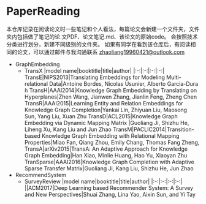 # PaperReading
本仓库记录在阅读论文时一些笔记和个人看法，每篇论文会新建一个文件夹，文件夹内包括做了笔记的论.文PDF、论文笔记.md、该论文的原始code。
会按照技术分类进行划分，新建不同级别的文件夹。
如果有同学在看到该仓库后，有阅读相同的论文，可以通过邮件与我沟通联系 zhaoliang19960421@outlook.com

- GraphEmbedding
  - TransX
    |model name|booktitle|title|author|
    |:-:|:-:|:-:|:-:|
    TransE|NIPS2013|Translating Embeddings for Modeling Multi-relational Data|Antoine Bordes, Nicolas Usunier, Alberto Garcia-Dura ́n
    TransH|AAAI2014|Knowledge Graph Embedding by Translating on Hyperplanes|Zhen Wang, Jianwen Zhang, Jianlin Feng, Zheng Chen
    TransR|AAAI2015|Learning Entity and Relation Embeddings for Knowledge Graph Completion|Yankai Lin, Zhiyuan Liu, Maosong Sun, Yang Liu, Xuan Zhu
    TransD|ACL2015|Knowledge Graph Embedding via Dynamic Mapping Matrix |Guoliang Ji, Shizhu He, Liheng Xu, Kang Liu and Jun Zhao
    TransM|PACLIC2014|Transition-based Knowledge Graph Embedding with Relational Mapping Properties|Miao Fan, Qiang Zhou, Emily Chang, Thomas Fang Zheng,
    TransA|arXiv2015|TransA: An Adaptive Approach for Knowledge Graph Embedding|Han Xiao, Minlie Huang, Hao Yu, Xiaoyan Zhu
    TranSparse|AAAI2016|Knowledge Graph Completion with Adaptive Sparse Transfer Matrix|Guoliang Ji, Kang Liu, Shizhu He, Jun Zhao
- RecommendSystem
    - SurveyReview
      |model name|booktitle|title|author|
      |:-:|:-:|:-:|:-:|
      ||ACM2017|Deep Learning based Recommender System: A Survey and New Perspectives|Shuai Zhang, Lina Yao, Aixin Sun, and Yi Tay
